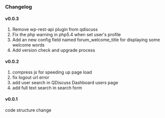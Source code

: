 ### Changelog

#### v0.0.3

1. Remove wp-rest-api plugin from qdiscuss
2. Fix the php warning in php5.4 when set user's profile
3. Add an new config field named forum_welcome_title for displaying some welcome words
4. Add version check and upgrade process 

#### v0.0.2

1.  compress js for speeding up page load
2.  fix logout url error
3.  add user search in QDiscuss Dashboard users page
4.  add full text search in search form

#### v0.0.1

code structure change


